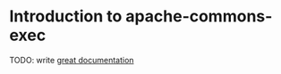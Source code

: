 # Introduction to apache-commons-exec

TODO: write [great documentation](http://jacobian.org/writing/what-to-write/)
